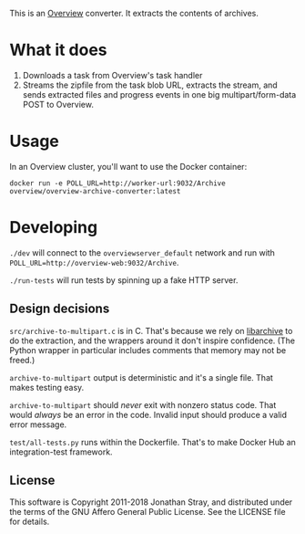 This is an [Overview](https://github.com/overview/overview-server) converter.
It extracts the contents of archives.

What it does
============

1. Downloads a task from Overview's task handler
2. Streams the zipfile from the task blob URL, extracts the stream, and sends
   extracted files and progress events in one big multipart/form-data POST to
   Overview.

Usage
=====

In an Overview cluster, you'll want to use the Docker container:

`docker run -e POLL_URL=http://worker-url:9032/Archive overview/overview-archive-converter:latest`

Developing
==========

`./dev` will connect to the `overviewserver_default` network and run with
`POLL_URL=http://overview-web:9032/Archive`.

`./run-tests` will run tests by spinning up a fake HTTP server.

Design decisions
----------------

`src/archive-to-multipart.c` is in C. That's because we rely on
[libarchive](https://github.com/libarchive/libarchive) to do the extraction, and
the wrappers around it don't inspire confidence. (The Python wrapper in
particular includes comments that memory may not be freed.)

`archive-to-multipart` output is deterministic and it's a single file. That
makes testing easy.

`archive-to-multipart` should _never_ exit with nonzero status code. That would
_always_ be an error in the code. Invalid input should produce a valid error
message.

`test/all-tests.py` runs within the Dockerfile. That's to make Docker Hub an
integration-test framework.


License
-------

This software is Copyright 2011-2018 Jonathan Stray, and distributed under the
terms of the GNU Affero General Public License. See the LICENSE file for details.
